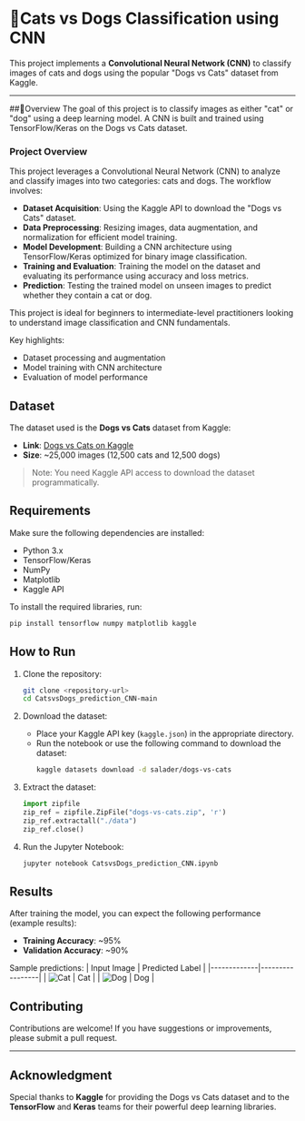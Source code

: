 # 🐾Cats vs Dogs Classification using CNN

This project implements a **Convolutional Neural Network (CNN)** to classify images of cats and dogs using the popular "Dogs vs Cats" dataset from Kaggle.

---

##🌟Overview
The goal of this project is to classify images as either "cat" or "dog" using a deep learning model. A CNN is built and trained using TensorFlow/Keras on the Dogs vs Cats dataset.

### Project Overview
This project leverages a Convolutional Neural Network (CNN) to analyze and classify images into two categories: cats and dogs. The workflow involves:
- **Dataset Acquisition**: Using the Kaggle API to download the "Dogs vs Cats" dataset.
- **Data Preprocessing**: Resizing images, data augmentation, and normalization for efficient model training.
- **Model Development**: Building a CNN architecture using TensorFlow/Keras optimized for binary image classification.
- **Training and Evaluation**: Training the model on the dataset and evaluating its performance using accuracy and loss metrics.
- **Prediction**: Testing the trained model on unseen images to predict whether they contain a cat or dog.

This project is ideal for beginners to intermediate-level practitioners looking to understand image classification and CNN fundamentals.

Key highlights:
- Dataset processing and augmentation
- Model training with CNN architecture
- Evaluation of model performance

## Dataset
The dataset used is the **Dogs vs Cats** dataset from Kaggle:

- **Link**: [Dogs vs Cats on Kaggle](https://www.kaggle.com/salader/dogs-vs-cats)
- **Size**: ~25,000 images (12,500 cats and 12,500 dogs)

> Note: You need Kaggle API access to download the dataset programmatically.

## Requirements
Make sure the following dependencies are installed:

- Python 3.x
- TensorFlow/Keras
- NumPy
- Matplotlib
- Kaggle API

To install the required libraries, run:
```bash
pip install tensorflow numpy matplotlib kaggle
```

## How to Run

1. Clone the repository:
   ```bash
   git clone <repository-url>
   cd CatsvsDogs_prediction_CNN-main
   ```

2. Download the dataset:
   - Place your Kaggle API key (`kaggle.json`) in the appropriate directory.
   - Run the notebook or use the following command to download the dataset:
     ```bash
     kaggle datasets download -d salader/dogs-vs-cats
     ```

3. Extract the dataset:
   ```python
   import zipfile
   zip_ref = zipfile.ZipFile("dogs-vs-cats.zip", 'r')
   zip_ref.extractall("./data")
   zip_ref.close()
   ```

4. Run the Jupyter Notebook:
   ```bash
   jupyter notebook CatsvsDogs_prediction_CNN.ipynb
   ```

## Results
After training the model, you can expect the following performance (example results):

- **Training Accuracy**: ~95%
- **Validation Accuracy**: ~90%

Sample predictions:
| Input Image | Predicted Label |
|-------------|-----------------|
| ![Cat](example_cat.jpg) | Cat |
| ![Dog](example_dog.jpg) | Dog |

## Contributing
Contributions are welcome! If you have suggestions or improvements, please submit a pull request.

---

## Acknowledgment
Special thanks to **Kaggle** for providing the Dogs vs Cats dataset and to the **TensorFlow** and **Keras** teams for their powerful deep learning libraries.

